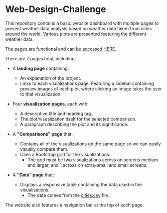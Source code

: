 # Web-Design-Challenge

This repository contains a basic website dashboard with multiple pages to present weather data analysis based on weather data taken from cities around the world. Various plots are presented featuring the different weather data.

The pages are functional and can be [accessed HERE](https://lmfao415.github.io/Web-Design-Challenge/).

There are 7 pages total, including:

* A **landing page** containing:
  * An explanation of the project.
  * Links to each visualizations page. Featuring a sidebar containing preview images of each plot, where clicking an image takes the user to that visualization.
  
* Four **visualization pages**, each with:
  * A descriptive title and heading tag.
  * The plot/visualization itself for the selected comparison.
  * A paragraph describing the plot and its significance.
* A **"Comparisons" page** that:
  * Contains all of the visualizations on the same page so we can easily visually compare them.
  * Uses a Bootstrap grid for the visualizations.
    * The grid must be two visualizations across on screens medium and larger, and 1 across on extra-small and small screens.
* A **"Data" page** that:
  * Displays a responsive table containing the data used in the visualizations.
    * The data comes from the [cities.csv](https://github.com/lmfao415/Web-Design-Challenge/blob/main/Resources/cities.csv) file . 

The website also features a navigation bar at the top of each page.
